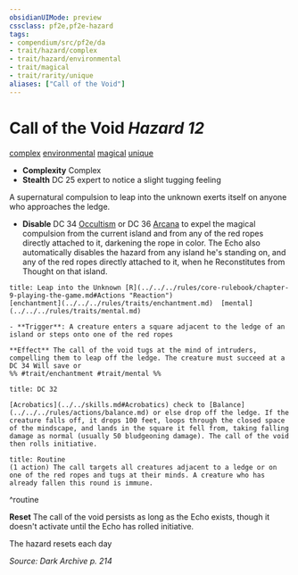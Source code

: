 ```yaml
---
obsidianUIMode: preview
cssclass: pf2e,pf2e-hazard
tags:
- compendium/src/pf2e/da
- trait/hazard/complex
- trait/hazard/environmental
- trait/magical
- trait/rarity/unique
aliases: ["Call of the Void"]
---
```

# Call of the Void *Hazard 12*  
[complex](complex.md)  [environmental](environmental.md)  [magical](magical.md)  [unique](unique.md)  

- **Complexity** Complex
- **Stealth** DC 25 expert to notice a slight tugging feeling  

A supernatural compulsion to leap into the unknown exerts itself on anyone who approaches the ledge.

- **Disable** DC 34 [Occultism](../../skills.md#Occultism) or DC 36 [Arcana](../../skills.md#Arcana) to expel the magical compulsion from the current island and from any of the red ropes directly attached to it, darkening the rope in color. The Echo also automatically disables the hazard from any island he's standing on, and any of the red ropes directly attached to it, when he Reconstitutes from Thought on that island.  
     
```ad-embed-ability
title: Leap into the Unknown [R](../../../rules/core-rulebook/chapter-9-playing-the-game.md#Actions "Reaction")
[enchantment](../../../rules/traits/enchantment.md)  [mental](../../../rules/traits/mental.md)  

- **Trigger**: A creature enters a square adjacent to the ledge of an island or steps onto one of the red ropes

**Effect** The call of the void tugs at the mind of intruders, compelling them to leap off the ledge. The creature must succeed at a DC 34 Will save or  
%% #trait/enchantment #trait/mental %%
```
```ad-embed-ability
title: DC 32

[Acrobatics](../../skills.md#Acrobatics) check to [Balance](../../../rules/actions/balance.md) or else drop off the ledge. If the creature falls off, it drops 100 feet, loops through the closed space of the mindscape, and lands in the square it fell from, taking falling damage as normal (usually 50 bludgeoning damage). The call of the void then rolls initiative.
```

```ad-pf2-summary
title: Routine
(1 action) The call targets all creatures adjacent to a ledge or on one of the red ropes and tugs at their minds. A creature who has already fallen this round is immune.
```
^routine

**Reset** The call of the void persists as long as the Echo exists, though it doesn't activate until the Echo has rolled initiative.

The hazard resets each day  

*Source: Dark Archive p. 214*
